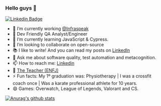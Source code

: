 ### Hello guys 👋
[![Linkedin Badge](https://img.shields.io/badge/-LinkedIn-blue?style=flat-square&logo=Linkedin&logoColor=white&link=https://www.linkedin.com/in/jacquetp/)](https://www.linkedin.com/in/jacquetp/)

- 🔭 I’m currently working [@Infraspeak](https://github.com/Infraspeak)
- 🦄 Dev Friendly QA Analyst/Engineer
- 🌱 I’m currently learning JavaScript & Cypress.
- 👯 I’m looking to collaborate on open-source
- 📚 I like to write! And you can read my posts on [LinkedIn](https://www.linkedin.com/in/jacquetp/detail/recent-activity/posts/)
- 💬 Ask me about software quality, test automation and metacognition. 
- 📫 How to reach me: [Linkedin](https://www.linkedin.com/in/jacquetp/) 
- 🎈 [The Teacher (ENFJ)](https://www.truity.com/personality-type/ENFJ)
- ⚡ Fun facts: My 1º graduation was: Physiotherapy | I was a crossfit coach once | Was a karate professional athlete for 10 years.
- 😄 Games: Overwatch, League of Legends, Valorant and CS.


[![Anurag's github stats](https://github-readme-stats.vercel.app/api?username=jacqueqa&show_icons=true&theme=dracula)](https://github.com/jacqueqa)
<br/>


<!---
jacqueqa/jacqueqa is a ✨ special ✨ repository because its `README.md` (this file) appears on your GitHub profile.
You can click the Preview link to take a look at your changes.
--->
